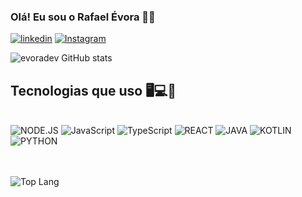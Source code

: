 ### Olá! Eu sou o Rafael Évora 👋🫡

[![linkedin](https://img.shields.io/badge/LinkedIn-0077B5?style=for-the-badge&logo=linkedin&logoColor=white)](https://www.linkedin.com/in/revoradev)
[![Instagram](https://img.shields.io/badge/Instagram-E4405F?style=for-the-badge&logo=instagram&logoColor=white)](https://www.instagram.com/rafael.evora_/)

![evoradev GitHub stats](https://github-readme-stats.vercel.app/api?username=evoradev&show_icons=true&theme=radical)

## Tecnologias que uso 🖥️💻📱

<div style="display: inline_block"><br/>
<img align="center "alt="NODE.JS" src="https://img.shields.io/badge/Node.js-43853D?style=for-the-badge&logo=node.js&logoColor=white"/>
<img align="center "alt="JavaScript" src="https://img.shields.io/badge/JavaScript-323330?style=for-the-badge&logo=javascript&logoColor=F7DF1E"/>
<img align="center "alt="TypeScript" src="https://img.shields.io/badge/TypeScript-007ACC?style=for-the-badge&logo=typescript&logoColor=white"/>
<img align="center "alt="REACT" src="https://img.shields.io/badge/React-20232A?style=for-the-badge&logo=react&logoColor=61DAFB"/>
<img align="center "alt="JAVA" src="https://img.shields.io/badge/Java-ED8B00?style=for-the-badge&logo=openjdk&logoColor=white"/>
<img align="center "alt="KOTLIN" src="https://img.shields.io/badge/Kotlin-0095D5?&style=for-the-badge&logo=kotlin&logoColor=white"/>
<img align="center "alt="PYTHON" src="https://img.shields.io/badge/Python-14354C?style=for-the-badge&logo=python&logoColor=white"/>
</div>
<br/>
<br/>

![Top Lang](https://github-readme-stats.vercel.app/api/top-langs/?username=evoradev&hide_progress=true)

<br/>
<br/>
